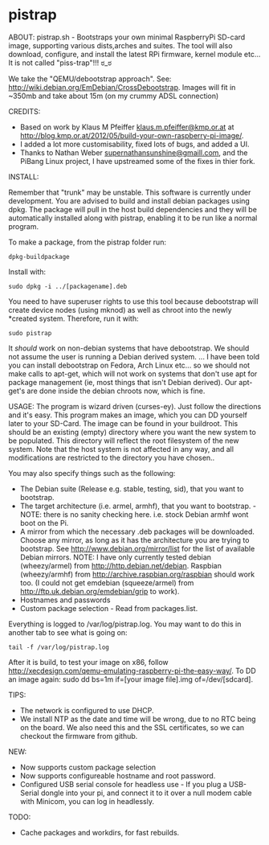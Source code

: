 pistrap
=======

ABOUT:
pistrap.sh - Bootstraps your own minimal RaspberryPi SD-card image, supporting various dists,arches and suites. The tool will also download, configure, and install the latest RPi firmware, kernel module etc...  It is not called "piss-trap"!!! ಠ_ಠ

We take the "QEMU/debootstrap approach". See: http://wiki.debian.org/EmDebian/CrossDebootstrap.
Images will fit in ~350mb and take about 15m (on my crummy ADSL connection)

CREDITS:
* Based on work by Klaus M Pfeiffer <klaus.m.pfeiffer@kmp.or.at> at http://blog.kmp.or.at/2012/05/build-your-own-raspberry-pi-image/.
* I added a lot more customisability, fixed lots of bugs, and added a UI.
* Thanks to Nathan Weber <supernathansunshine@gmaill.com>, and the PiBang Linux project, I have upstreamed some of the fixes in thier fork.

INSTALL:

Remember that "trunk" may be unstable. This software is currently under development.  You are advised to build and install debian packages using dpkg. The package will pull in the host build dependencies and they will be automatically installed along with pistrap, enabling it to be run like a normal program.

To make a package, from the pistrap folder run: 

    dpkg-buildpackage 

Install with:

    sudo dpkg -i ../[packagename].deb
    
You need to have superuser rights to use this tool because debootstrap will create device nodes (using mknod) as well as chroot into the newly *created system. Therefore, run it with:

    sudo pistrap

It *should* work on non-debian systems that have debootstrap. We should not assume the user is running a Debian derived system. ... I have been told you can install debootstrap on Fedora, Arch Linux etc... so we should not make calls to apt-get, which will not work on systems that don't use apt for package management (ie, most things that isn't Debian derived). Our apt-get's are done inside the debian chroots now, which is fine.

USAGE:
The program is wizard driven (curses-ey).  Just follow the directions and it's easy.  This program makes an image, which you can DD yourself later to your SD-Card. The image can be found in your  buildroot. This should be an existing (empty) directory where you want the new system to be populated. This directory will reflect the root filesystem of the new system. Note that the host system is not affected in any way, and all modifications are restricted to the directory you have chosen..

You may also specify things such as the following:
* The Debian suite (Release e.g. stable, testing, sid), that you want to bootstrap.
* The target architecture (i.e. armel, armhf), that you want to bootstrap. - NOTE: there is no sanity checking here. i.e. stock Debian armhf wont boot on the Pi.
* A mirror from which the necessary .deb packages will be downloaded. Choose any mirror, as long as it has the architecture you are trying to bootstrap. See http://www.debian.org/mirror/list for the list of available Debian mirrors. NOTE: I have only currently tested debian (wheezy/armel) from http://http.debian.net/debian. Raspbian (wheezy/armhf) from http://archive.raspbian.org/raspbian should work too. (I could not get emdebian (squeeze/armel) from http://ftp.uk.debian.org/emdebian/grip to work).
* Hostnames and passwords
* Custom package selection - Read from packages.list.

Everything is logged to /var/log/pistrap.log. You may want to do this in another tab to see what is going on:

    tail -f /var/log/pistrap.log

After it is build, to test your image on x86, follow http://xecdesign.com/qemu-emulating-raspberry-pi-the-easy-way/. To DD an image again: sudo dd bs=1m if=[your image file].img of=/dev/[sdcard].

TIPS:
* The network is configured to use DHCP.
* We install NTP as the date and time will be wrong, due to no RTC being on the board. We also need this and the SSL certificates, so we can checkout the firmware from github.

NEW:
* Now supports custom package selection
* Now supports configureable hostname and root password.
* Configured USB serial console for headless use - If you plug a USB-Serial dongle into your pi, and connect it to it over a null modem cable with Minicom, you can log in headlessly.

TODO:
* Cache packages and workdirs, for fast rebuilds.
